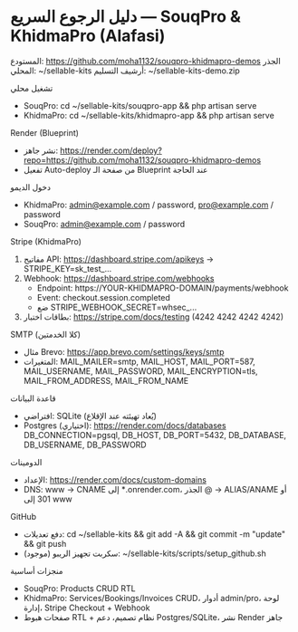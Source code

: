 # دليل الرجوع السريع — SouqPro & KhidmaPro (Alafasi)

المستودع: https://github.com/moha1132/souqpro-khidmapro-demos
الجذر المحلي: ~/sellable-kits
أرشيف التسليم: ~/sellable-kits-demo.zip

تشغيل محلي
- SouqPro: cd ~/sellable-kits/souqpro-app && php artisan serve
- KhidmaPro: cd ~/sellable-kits/khidmapro-app && php artisan serve

Render (Blueprint)
- نشر جاهز: https://render.com/deploy?repo=https://github.com/moha1132/souqpro-khidmapro-demos
- تفعيل Auto-deploy من صفحة الـ Blueprint عند الحاجة

دخول الديمو
- KhidmaPro: admin@example.com / password, pro@example.com / password
- SouqPro: admin@example.com / password

Stripe (KhidmaPro)
1) مفاتيح API: https://dashboard.stripe.com/apikeys → STRIPE_KEY=sk_test_...
2) Webhook: https://dashboard.stripe.com/webhooks
   - Endpoint: https://YOUR-KHIDMAPRO-DOMAIN/payments/webhook
   - Event: checkout.session.completed
   - ضع STRIPE_WEBHOOK_SECRET=whsec_...
3) بطاقات اختبار: https://stripe.com/docs/testing (4242 4242 4242 4242)

SMTP (كلا الخدمتين)
- مثال Brevo: https://app.brevo.com/settings/keys/smtp
- المتغيرات: MAIL_MAILER=smtp, MAIL_HOST, MAIL_PORT=587, MAIL_USERNAME, MAIL_PASSWORD, MAIL_ENCRYPTION=tls, MAIL_FROM_ADDRESS, MAIL_FROM_NAME

قاعدة البيانات
- افتراضي: SQLite (يُعاد تهيئته عند الإقلاع)
- Postgres (اختياري): https://render.com/docs/databases
  DB_CONNECTION=pgsql, DB_HOST, DB_PORT=5432, DB_DATABASE, DB_USERNAME, DB_PASSWORD

الدومينات
- الإعداد: https://render.com/docs/custom-domains
- DNS: www → CNAME إلى *.onrender.com، الجذر @ → ALIAS/ANAME أو 301 إلى www

GitHub
- دفع تعديلات: cd ~/sellable-kits && git add -A && git commit -m "update" && git push
- سكربت تجهيز الريبو (موجود): ~/sellable-kits/scripts/setup_github.sh

منجزات أساسية
- SouqPro: Products CRUD RTL
- KhidmaPro: Services/Bookings/Invoices CRUD، أدوار admin/pro، لوحة إدارة، Stripe Checkout + Webhook
- صفحات هبوط RTL + نظام تصميم، دعم Postgres/SQLite، نشر Render جاهز
